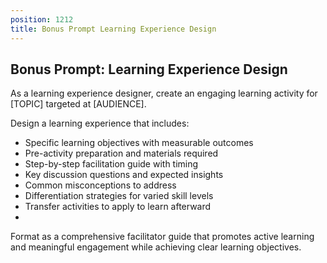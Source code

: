```yaml
---
position: 1212
title: Bonus Prompt Learning Experience Design
---
```


## Bonus Prompt: Learning Experience Design

As a learning experience designer, create an engaging learning activity for [TOPIC] targeted at [AUDIENCE].





Design a learning experience that includes:

- Specific learning objectives with measurable outcomes
- Pre-activity preparation and materials required
- Step-by-step facilitation guide with timing
- Key discussion questions and expected insights
- Common misconceptions to address
- Differentiation strategies for varied skill levels
- Transfer activities to apply to learn afterward
- 
Format as a comprehensive facilitator guide that promotes active learning and meaningful engagement while achieving clear learning objectives.